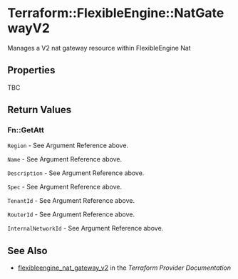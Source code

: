 # Terraform::FlexibleEngine::NatGatewayV2

Manages a V2 nat gateway resource within FlexibleEngine Nat

## Properties

TBC

## Return Values

### Fn::GetAtt

`Region` - See Argument Reference above.

`Name` - See Argument Reference above.

`Description` - See Argument Reference above.

`Spec` - See Argument Reference above.

`TenantId` - See Argument Reference above.

`RouterId` - See Argument Reference above.

`InternalNetworkId` - See Argument Reference above.

## See Also

* [flexibleengine_nat_gateway_v2](https://www.terraform.io/docs/providers/flexibleengine/r/nat_gateway_v2.html) in the _Terraform Provider Documentation_